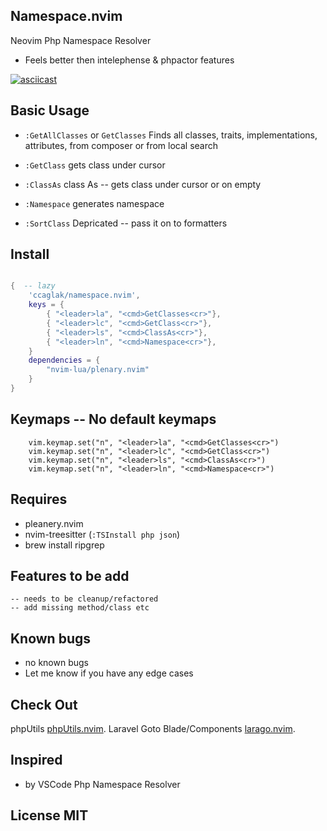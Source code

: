 ## Namespace.nvim

Neovim Php Namespace Resolver

- Feels better then intelephense & phpactor features

[![asciicast](https://asciinema.org/a/558130.svg)](https://asciinema.org/a/558130)

## Basic Usage

-   `:GetAllClasses` or `GetClasses` Finds all classes, traits, implementations, attributes, from composer or from local search
-   `:GetClass` gets class under cursor
-   `:ClassAs` class As -- gets class under cursor or on empty
-   `:Namespace` generates namespace

-   `:SortClass` Depricated -- pass it on to formatters

## Install

```lua

{  -- lazy
    'ccaglak/namespace.nvim',
    keys = {
        { "<leader>la", "<cmd>GetClasses<cr>"},
        { "<leader>lc", "<cmd>GetClass<cr>"},
        { "<leader>ls", "<cmd>ClassAs<cr>"},
        { "<leader>ln", "<cmd>Namespace<cr>"},
    }
    dependencies = {
        "nvim-lua/plenary.nvim"
    }
}

```

## Keymaps -- No default keymaps

```vim
    vim.keymap.set("n", "<leader>la", "<cmd>GetClasses<cr>")
    vim.keymap.set("n", "<leader>lc", "<cmd>GetClass<cr>")
    vim.keymap.set("n", "<leader>ls", "<cmd>ClassAs<cr>")
    vim.keymap.set("n", "<leader>ln", "<cmd>Namespace<cr>")
```

## Requires

-   pleanery.nvim
-   nvim-treesitter (`:TSInstall php json`)
-   brew install ripgrep

## Features to be add
    -- needs to be cleanup/refactored
    -- add missing method/class etc

## Known bugs
-   no known bugs
-   Let me know if you have any edge cases

## Check Out

phpUtils [phpUtils.nvim](https://github.com/ccaglak/phpUtils.nvim).
Laravel Goto Blade/Components [larago.nvim](https://github.com/ccaglak/larago.nvim).


## Inspired

-   by VSCode Php Namespace Resolver

## License MIT
